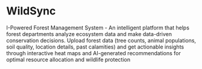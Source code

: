 # WildSync
I-Powered Forest Management System - An intelligent platform that helps forest departments analyze ecosystem data and make data-driven conservation decisions. Upload forest data (tree counts, animal populations, soil quality, location details, past calamities) and get actionable insights through interactive heat maps and AI-generated recommendations for optimal resource allocation and wildlife protection
